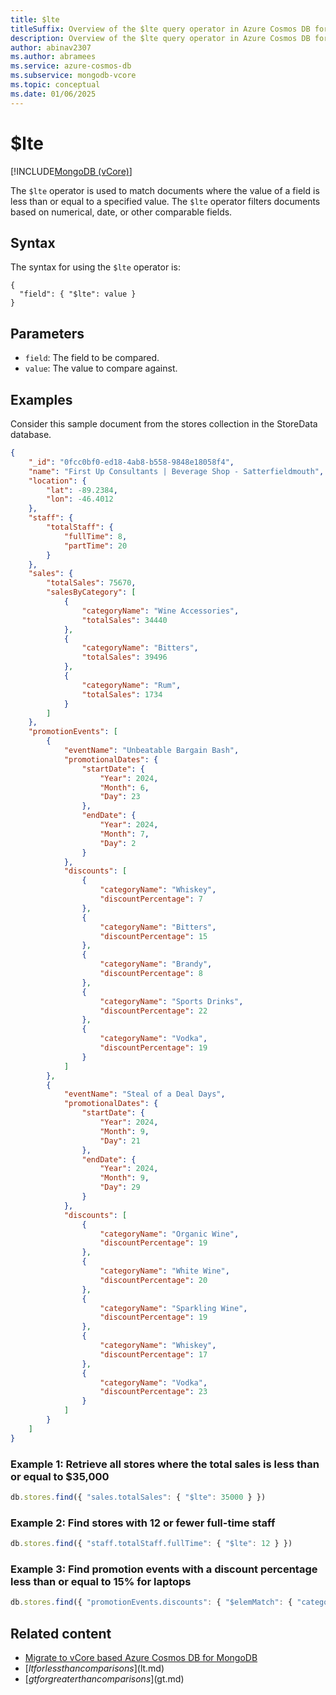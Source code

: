 ```yaml
---
title: $lte
titleSuffix: Overview of the $lte query operator in Azure Cosmos DB for MongoDB vCore
description: Overview of the $lte query operator in Azure Cosmos DB for MongoDB vCore
author: abinav2307
ms.author: abramees
ms.service: azure-cosmos-db
ms.subservice: mongodb-vcore
ms.topic: conceptual
ms.date: 01/06/2025
---
```


# $lte

[!INCLUDE[MongoDB (vCore)](~/reusable-content/ce-skilling/azure/includes/cosmos-db/includes/appliesto-mongodb-vcore.md)]

The `$lte` operator is used to match documents where the value of a field is less than or equal to a specified value. The `$lte` operator filters documents based on numerical, date, or other comparable fields.

## Syntax

The syntax for using the `$lte` operator is:

```mongodb
{
  "field": { "$lte": value }
}
```

## Parameters
- `field`: The field to be compared.
- `value`: The value to compare against.

## Examples
Consider this sample document from the stores collection in the StoreData database.

```json
{
    "_id": "0fcc0bf0-ed18-4ab8-b558-9848e18058f4",
    "name": "First Up Consultants | Beverage Shop - Satterfieldmouth",
    "location": {
        "lat": -89.2384,
        "lon": -46.4012
    },
    "staff": {
        "totalStaff": {
            "fullTime": 8,
            "partTime": 20
        }
    },
    "sales": {
        "totalSales": 75670,
        "salesByCategory": [
            {
                "categoryName": "Wine Accessories",
                "totalSales": 34440
            },
            {
                "categoryName": "Bitters",
                "totalSales": 39496
            },
            {
                "categoryName": "Rum",
                "totalSales": 1734
            }
        ]
    },
    "promotionEvents": [
        {
            "eventName": "Unbeatable Bargain Bash",
            "promotionalDates": {
                "startDate": {
                    "Year": 2024,
                    "Month": 6,
                    "Day": 23
                },
                "endDate": {
                    "Year": 2024,
                    "Month": 7,
                    "Day": 2
                }
            },
            "discounts": [
                {
                    "categoryName": "Whiskey",
                    "discountPercentage": 7
                },
                {
                    "categoryName": "Bitters",
                    "discountPercentage": 15
                },
                {
                    "categoryName": "Brandy",
                    "discountPercentage": 8
                },
                {
                    "categoryName": "Sports Drinks",
                    "discountPercentage": 22
                },
                {
                    "categoryName": "Vodka",
                    "discountPercentage": 19
                }
            ]
        },
        {
            "eventName": "Steal of a Deal Days",
            "promotionalDates": {
                "startDate": {
                    "Year": 2024,
                    "Month": 9,
                    "Day": 21
                },
                "endDate": {
                    "Year": 2024,
                    "Month": 9,
                    "Day": 29
                }
            },
            "discounts": [
                {
                    "categoryName": "Organic Wine",
                    "discountPercentage": 19
                },
                {
                    "categoryName": "White Wine",
                    "discountPercentage": 20
                },
                {
                    "categoryName": "Sparkling Wine",
                    "discountPercentage": 19
                },
                {
                    "categoryName": "Whiskey",
                    "discountPercentage": 17
                },
                {
                    "categoryName": "Vodka",
                    "discountPercentage": 23
                }
            ]
        }
    ]
}
```

### Example 1: Retrieve all stores where the total sales is less than or equal to $35,000

```javascript
db.stores.find({ "sales.totalSales": { "$lte": 35000 } })
```

### Example 2: Find stores with 12 or fewer full-time staff

```javascript
db.stores.find({ "staff.totalStaff.fullTime": { "$lte": 12 } })
```

### Example 3: Find promotion events with a discount percentage less than or equal to 15% for laptops

```javascript
db.stores.find({ "promotionEvents.discounts": { "$elemMatch": { "categoryName": "Laptops", "discountPercentage": { "$lte": 15 } } } })
```

## Related content

- [Migrate to vCore based Azure Cosmos DB for MongoDB](https://aka.ms/migrate-to-azure-cosmosdb-for-mongodb-vcore)
- [$lt for less than comparisons]($lt.md)
- [$gt for greater than comparisons]($gt.md)
